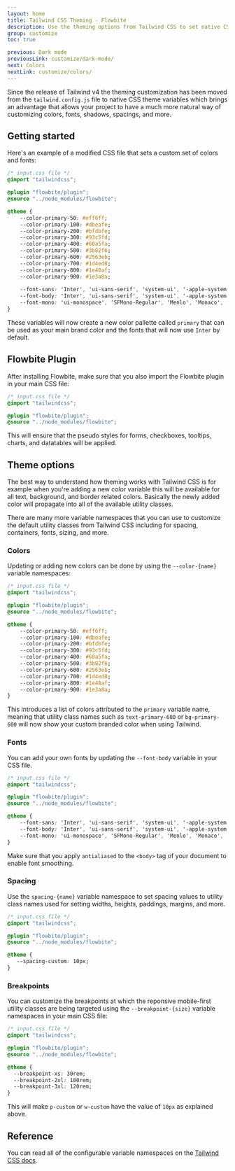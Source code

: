 ```yaml
---
layout: home
title: Tailwind CSS Theming - Flowbite
description: Use the theming options from Tailwind CSS to set native CSS theme variables to add new colors, fonts, spacings and create new utility classes to customize your project
group: customize
toc: true

previous: Dark mode
previousLink: customize/dark-mode/
next: Colors
nextLink: customize/colors/
---
```


Since the release of Tailwind v4 the theming customization has been moved from the `tailwind.config.js` file to native CSS theme variables which brings an advantage that allows your project to have a much more natural way of customizing colors, fonts, shadows, spacings, and more.

## Getting started

Here's an example of a modified CSS file that sets a custom set of colors and fonts:

```css
/* input.css file */
@import "tailwindcss";

@plugin "flowbite/plugin";
@source "../node_modules/flowbite";

@theme {
    --color-primary-50: #eff6ff;
    --color-primary-100: #dbeafe;
    --color-primary-200: #bfdbfe;
    --color-primary-300: #93c5fd;
    --color-primary-400: #60a5fa;
    --color-primary-500: #3b82f6;
    --color-primary-600: #2563eb;
    --color-primary-700: #1d4ed8;
    --color-primary-800: #1e40af;
    --color-primary-900: #1e3a8a;
    
    --font-sans: 'Inter', 'ui-sans-serif', 'system-ui', '-apple-system', 'system-ui', 'Segoe UI', 'Roboto', 'Helvetica Neue', 'Arial', 'Noto Sans', 'sans-serif', 'Apple Color Emoji', 'Segoe UI Emoji', 'Segoe UI Symbol', 'Noto Color Emoji';
    --font-body: 'Inter', 'ui-sans-serif', 'system-ui', '-apple-system', 'system-ui', 'Segoe UI', 'Roboto', 'Helvetica Neue', 'Arial', 'Noto Sans', 'sans-serif', 'Apple Color Emoji', 'Segoe UI Emoji', 'Segoe UI Symbol', 'Noto Color Emoji';
    --font-mono: 'ui-monospace', 'SFMono-Regular', 'Menlo', 'Monaco', 'Consolas', 'Liberation Mono', 'Courier New', 'monospace';
}
```

These variables will now create a new color pallette called `primary` that can be used as your main brand color and the fonts that will now use `Inter` by default.

## Flowbite Plugin

After installing Flowbite, make sure that you also import the Flowbite plugin in your main CSS file:

```css
/* input.css file */
@import "tailwindcss";

@plugin "flowbite/plugin";
@source "../node_modules/flowbite";
```

This will ensure that the pseudo styles for forms, checkboxes, tooltips, charts, and datatables will be applied.

## Theme options

The best way to understand how theming works with Tailwind CSS is for example when you're adding a new color variable this will be available for all text, background, and border related colors. Basically the newly added color will propagate into all of the available utility classes.

There are many more variable namespaces that you can use to customize the default utility classes from Tailwind CSS including for spacing, containers, fonts, sizing, and more.

### Colors

Updating or adding new colors can be done by using the `--color-{name}` variable namespaces:

```css
/* input.css file */
@import "tailwindcss";

@plugin "flowbite/plugin";
@source "../node_modules/flowbite";

@theme {
    --color-primary-50: #eff6ff;
    --color-primary-100: #dbeafe;
    --color-primary-200: #bfdbfe;
    --color-primary-300: #93c5fd;
    --color-primary-400: #60a5fa;
    --color-primary-500: #3b82f6;
    --color-primary-600: #2563eb;
    --color-primary-700: #1d4ed8;
    --color-primary-800: #1e40af;
    --color-primary-900: #1e3a8a;
}
```

This introduces a list of colors attributed to the `primary` variable name, meaning that utility class names such as `text-primary-600` or `bg-primary-600` will now show your custom branded color when using Tailwind.

### Fonts

You can add your own fonts by updating the `--font-body` variable in your CSS file.

```css
/* input.css file */
@import "tailwindcss";

@plugin "flowbite/plugin";
@source "../node_modules/flowbite";

@theme {
    --font-sans: 'Inter', 'ui-sans-serif', 'system-ui', '-apple-system', 'system-ui', 'Segoe UI', 'Roboto', 'Helvetica Neue', 'Arial', 'Noto Sans', 'sans-serif', 'Apple Color Emoji', 'Segoe UI Emoji', 'Segoe UI Symbol', 'Noto Color Emoji';
    --font-body: 'Inter', 'ui-sans-serif', 'system-ui', '-apple-system', 'system-ui', 'Segoe UI', 'Roboto', 'Helvetica Neue', 'Arial', 'Noto Sans', 'sans-serif', 'Apple Color Emoji', 'Segoe UI Emoji', 'Segoe UI Symbol', 'Noto Color Emoji';
    --font-mono: 'ui-monospace', 'SFMono-Regular', 'Menlo', 'Monaco', 'Consolas', 'Liberation Mono', 'Courier New', 'monospace';
}
```

Make sure that you apply `antialiased` to the `<body>` tag of your document to enable font smoothing.

### Spacing

Use the `spacing-{name}` variable namespace to set spacing values to utility class names used for setting widths, heights, paddings, margins, and more.

```css
/* input.css file */
@import "tailwindcss";

@plugin "flowbite/plugin";
@source "../node_modules/flowbite";

@theme {
   --spacing-custom: 10px;
}
```

### Breakpoints

You can customize the breakpoints at which the reponsive mobile-first utility classes are being targeted using the `--breakpoint-{size}` variable namespaces in your main CSS file:

```css
/* input.css file */
@import "tailwindcss";

@plugin "flowbite/plugin";
@source "../node_modules/flowbite";

@theme {
  --breakpoint-xs: 30rem;
  --breakpoint-2xl: 100rem;
  --breakpoint-3xl: 120rem;
}
```

This will make `p-custom` or `w-custom` have the value of `10px` as explained above.

## Reference

You can read all of the configurable variable namespaces on the <a href="https://tailwindcss.com/docs/theme#theme-variable-namespaces" target="_blank" rel="nofollow">Tailwind CSS docs</a>.